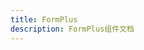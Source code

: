 ```yaml
---
title: FormPlus
description: FormPlus组件文档
---
```


[//]: # '<!-- 自定义组件 -->'
[//]: # '<script lang="ts" setup>'
[//]: # "import FormPlusView from '@/views/Examples/FormPlusView.vue';"
[//]: # '</script>'
[//]: # '<FormPlusView />'

<preview path="../../../src/views/Examples/FormPlusView.vue" title="基础用法" description="FormPlus 组件的基础用法"></preview>
